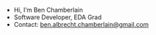 - Hi, I’m Ben Chamberlain
- Software Developer, EDA Grad
- Contact: ben.albrecht.chamberlain@gmail.com
